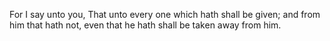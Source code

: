 For I say unto you, That unto every one which hath shall be given; and from him that hath not, even that he hath shall be taken away from him.
